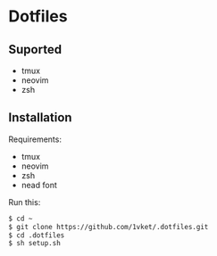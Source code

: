 # Dotfiles
## Suported

- tmux
- neovim
- zsh

## Installation
Requirements:
- tmux
- neovim
- zsh
- nead font

Run this:

```sh
$ cd ~
$ git clone https://github.com/1vket/.dotfiles.git
$ cd .dotfiles
$ sh setup.sh
```
